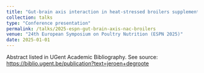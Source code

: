 ```yaml
---
title: "Gut-brain axis interaction in heat-stressed broilers supplemented with N-acetyl-L-cysteine"
collection: talks
type: "Conference presentation"
permalink: /talks/2025-espn-gut-brain-axis-nac-broilers
venue: "24th European Symposium on Poultry Nutrition (ESPN 2025)"
date: 2025-01-01
---
```


Abstract listed in UGent Academic Bibliography. See source: https://biblio.ugent.be/publication?text=jeroen+degroote


